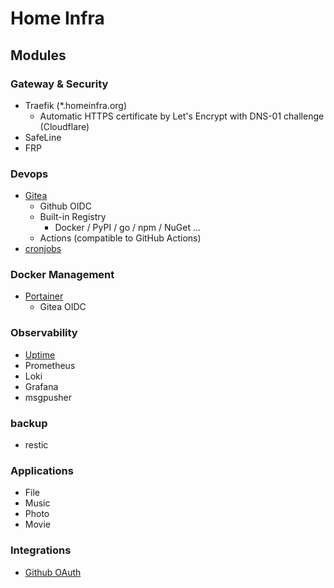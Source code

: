 # Home Infra

## Modules

### Gateway & Security

- Traefik (*.homeinfra.org)
  - Automatic HTTPS certificate by Let's Encrypt with DNS-01 challenge (Cloudflare)
- SafeLine
- FRP

### Devops

- [Gitea](https://git.homeinfra.org)
  - Github OIDC
  - Built-in Registry
    - Docker / PyPI / go / npm / NuGet ... 
  - Actions (compatible to GitHub Actions) 
- [cronjobs](https://git.homeinfra.org/root/cronjobs/actions)

### Docker Management

- [Portainer](https://portainer.homeinfra.org)
  - Gitea OIDC

### Observability

- [Uptime](https://uptime.homeinfra.org)
- Prometheus
- Loki
- Grafana
- msgpusher


### backup

- restic

### Applications

- File
- Music
- Photo
- Movie

### Integrations

- [Github OAuth](https://github.com/settings/developers)

